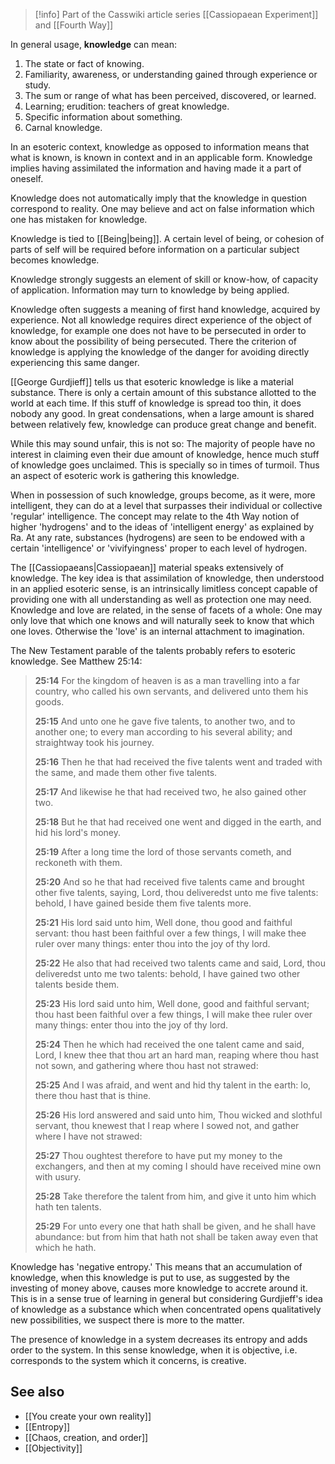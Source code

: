 
> [!info] Part of the Casswiki article series [[Cassiopaean Experiment]] and [[Fourth Way]]

In general usage, **knowledge** can mean:

1.  The state or fact of knowing.
2.  Familiarity, awareness, or understanding gained through experience or study.
3.  The sum or range of what has been perceived, discovered, or learned.
4.  Learning; erudition: teachers of great knowledge.
5.  Specific information about something.
6.  Carnal knowledge.

In an esoteric context, knowledge as opposed to information means that what is known, is known in context and in an applicable form. Knowledge implies having assimilated the information and having made it a part of oneself.

Knowledge does not automatically imply that the knowledge in question correspond to reality. One may believe and act on false information which one has mistaken for knowledge.

Knowledge is tied to [[Being|being]]. A certain level of being, or cohesion of parts of self will be required before information on a particular subject becomes knowledge.

Knowledge strongly suggests an element of skill or know-how, of capacity of application. Information may turn to knowledge by being applied.

Knowledge often suggests a meaning of first hand knowledge, acquired by experience. Not all knowledge requires direct experience of the object of knowledge, for example one does not have to be persecuted in order to know about the possibility of being persecuted. There the criterion of knowledge is applying the knowledge of the danger for avoiding directly experiencing this same danger.

[[George Gurdjieff]] tells us that esoteric knowledge is like a material substance. There is only a certain amount of this substance allotted to the world at each time. If this stuff of knowledge is spread too thin, it does nobody any good. In great condensations, when a large amount is shared between relatively few, knowledge can produce great change and benefit.

While this may sound unfair, this is not so: The majority of people have no interest in claiming even their due amount of knowledge, hence much stuff of knowledge goes unclaimed. This is specially so in times of turmoil. Thus an aspect of esoteric work is gathering this knowledge.

When in possession of such knowledge, groups become, as it were, more intelligent, they can do at a level that surpasses their individual or collective 'regular' intelligence. The concept may relate to the 4th Way notion of higher 'hydrogens' and to the ideas of 'intelligent energy' as explained by Ra. At any rate, substances (hydrogens) are seen to be endowed with a certain 'intelligence' or 'vivifyingness' proper to each level of hydrogen.

The [[Cassiopaeans|Cassiopaean]] material speaks extensively of knowledge. The key idea is that assimilation of knowledge, then understood in an applied esoteric sense, is an intrinsically limitless concept capable of providing one with all understanding as well as protection one may need. Knowledge and love are related, in the sense of facets of a whole: One may only love that which one knows and will naturally seek to know that which one loves. Otherwise the 'love' is an internal attachment to imagination.

The New Testament parable of the talents probably refers to esoteric knowledge. See Matthew 25:14:

> **25:14** For the kingdom of heaven is as a man travelling into a far country, who called his own servants, and delivered unto them his goods.
> 
> **25:15** And unto one he gave five talents, to another two, and to another one; to every man according to his several ability; and straightway took his journey.
> 
> **25:16** Then he that had received the five talents went and traded with the same, and made them other five talents.
> 
> **25:17** And likewise he that had received two, he also gained other two.
> 
> **25:18** But he that had received one went and digged in the earth, and hid his lord's money.
> 
> **25:19** After a long time the lord of those servants cometh, and reckoneth with them.
> 
> **25:20** And so he that had received five talents came and brought other five talents, saying, Lord, thou deliveredst unto me five talents: behold, I have gained beside them five talents more.
> 
> **25:21** His lord said unto him, Well done, thou good and faithful servant: thou hast been faithful over a few things, I will make thee ruler over many things: enter thou into the joy of thy lord.
> 
> **25:22** He also that had received two talents came and said, Lord, thou deliveredst unto me two talents: behold, I have gained two other talents beside them.
> 
> **25:23** His lord said unto him, Well done, good and faithful servant; thou hast been faithful over a few things, I will make thee ruler over many things: enter thou into the joy of thy lord.
> 
> **25:24** Then he which had received the one talent came and said, Lord, I knew thee that thou art an hard man, reaping where thou hast not sown, and gathering where thou hast not strawed:
> 
> **25:25** And I was afraid, and went and hid thy talent in the earth: lo, there thou hast that is thine.
> 
> **25:26** His lord answered and said unto him, Thou wicked and slothful servant, thou knewest that I reap where I sowed not, and gather where I have not strawed:
> 
> **25:27** Thou oughtest therefore to have put my money to the exchangers, and then at my coming I should have received mine own with usury.
> 
> **25:28** Take therefore the talent from him, and give it unto him which hath ten talents.
> 
> **25:29** For unto every one that hath shall be given, and he shall have abundance: but from him that hath not shall be taken away even that which he hath.

Knowledge has 'negative entropy.' This means that an accumulation of knowledge, when this knowledge is put to use, as suggested by the investing of money above, causes more knowledge to accrete around it. This is in a sense true of learning in general but considering Gurdjieff's idea of knowledge as a substance which when concentrated opens qualitatively new possibilities, we suspect there is more to the matter.

The presence of knowledge in a system decreases its entropy and adds order to the system. In this sense knowledge, when it is objective, i.e. corresponds to the system which it concerns, is creative.

See also
--------

*   [[You create your own reality]]
*   [[Entropy]]
*   [[Chaos, creation, and order]]
*   [[Objectivity]]
